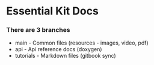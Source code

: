 # Essential Kit Docs

### There are 3 branches
* main - Common files (resources - images, video, pdf)
* api - Api reference docs (doxygen)
* tutorials - Markdown files (gitbook sync)
